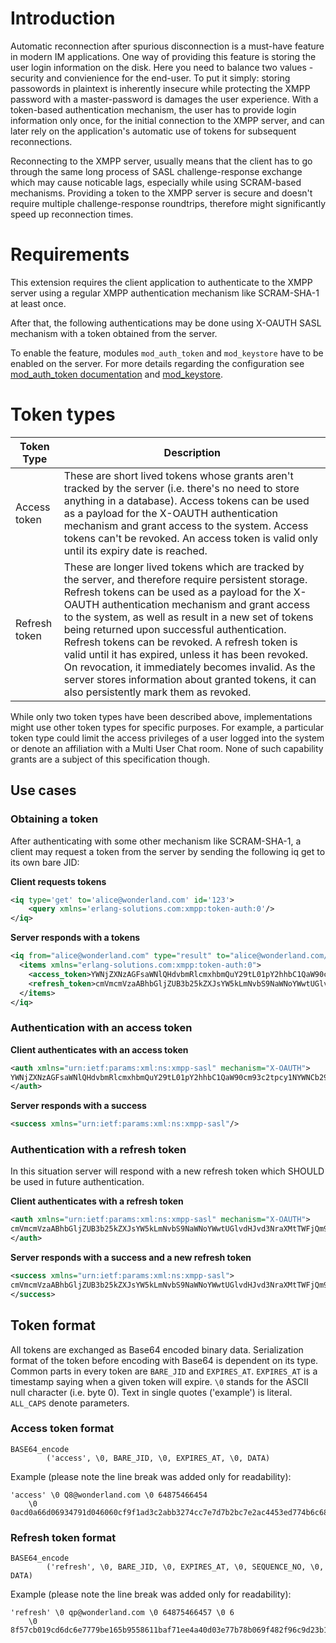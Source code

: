 # Introduction

Automatic reconnection after spurious disconnection is a must-have feature in modern IM applications. 
One way of providing this feature is storing the user login information on the disk. 
Here you need to balance two values - security and convienience for the end-user. 
To put it simply: storing passowords in plaintext is inherently insecure while protecting the XMPP password with a master-password is damages the user experience.
With a token-based authentication mechanism, the user has to provide login information only once, for the initial connection to the XMPP server, and can later rely on the application's automatic use of tokens for subsequent reconnections.


Reconnecting to the XMPP server, usually means that the client has to go through the same long process of SASL challenge-response exchange which may cause noticable lags, especially while using SCRAM-based mechanisms. 
Providing a token to the XMPP server is secure and doesn't require multiple challenge-response roundtrips, therefore might significantly speed up reconnection times.

# Requirements

This extension requires the client application to authenticate to the XMPP server using a regular XMPP authentication mechanism like SCRAM-SHA-1 at least once.

After that, the following authentications may be done using X-OAUTH SASL mechanism with a token obtained from the server.

To enable the feature, modules `mod_auth_token` and `mod_keystore` have to be enabled on the server. For more details regarding the configuration see [mod_auth_token documentation](../modules/mod_auth_token/) and [mod_keystore](../modules/mod_keystore/).

# Token types

| Token Type | Description |
| ---------  | ----------- |
| Access token | These are short lived tokens whose grants aren't tracked by the server (i.e. there's no need to store anything in a database). Access tokens can be used as a payload for the X-OAUTH authentication mechanism and grant access to the system. Access tokens can't be revoked. An access token is valid only until its expiry date is reached. |
| Refresh token | These are longer lived tokens which are tracked by the server, and therefore require persistent storage. Refresh tokens can be used as a payload for the X-OAUTH authentication mechanism and grant access to the system, as well as result in a new set of tokens being returned upon successful authentication. Refresh tokens can be revoked. A refresh token is valid until it has expired, unless it has been revoked. On revocation, it immediately becomes invalid. As the server stores information about granted tokens, it can also persistently mark them as revoked. |

While only two token types have been described above, implementations might use other token types for specific purposes. 
For example, a particular token type could limit the access privileges of a user logged into the system or denote an affiliation with a Multi User Chat room. 
None of such capability grants are a subject of this specification though.

## Use cases

### Obtaining a token

After authenticating with some other mechanism like SCRAM-SHA-1, a client may request a token from the server by sending the following iq get to its own bare JID:

**Client requests tokens**

```xml
<iq type='get' to='alice@wonderland.com' id='123'>
    <query xmlns='erlang-solutions.com:xmpp:token-auth:0'/>
</iq>
```

**Server responds with a tokens**

```xml
<iq from="alice@wonderland.com" type="result" to="alice@wonderland.com/resource" id="123">
  <items xmlns="erlang-solutions.com:xmpp:token-auth:0">
    <access_token>YWNjZXNzAGFsaWNlQHdvbmRlcmxhbmQuY29tL01pY2hhbC1QaW90cm93c2tpcy1NYWNCb29rLVBybwA2MzYyMTg4Mzc2NAA4M2QwNzNiZjBkOGJlYzVjZmNkODgyY2ZlMzkyZWM5NGIzZjA4ODNlNDI4ZjQzYjc5MGYxOWViM2I2ZWJlNDc0ODc3MDkxZTIyN2RhOGMwYTk2ZTc5ODBhNjM5NjE1Zjk=</access_token>
    <refresh_token>cmVmcmVzaABhbGljZUB3b25kZXJsYW5kLmNvbS9NaWNoYWwtUGlvdHJvd3NraXMtTWFjQm9vay1Qcm8ANjM2MjMwMDYxODQAMQAwZGQxOGJjODhkMGQ0N2MzNTBkYzAwYjcxZjMyZDVmOWIwOTljMmI1ODU5MmNhN2QxZGFmNWFkNGM0NDQ2ZGU2MWYxYzdhNTJjNDUyMGI5YmIxNGIxNTMwMTE4YTM1NTc=</refresh_token>
  </items>
</iq>
```

### Authentication with an access token

**Client authenticates with an access token**

```xml
<auth xmlns="urn:ietf:params:xml:ns:xmpp-sasl" mechanism="X-OAUTH">
YWNjZXNzAGFsaWNlQHdvbmRlcmxhbmQuY29tL01pY2hhbC1QaW90cm93c2tpcy1NYWNCb29rLVBybwA2MzYyMTg4Mzc2NAA4M2QwNzNiZjBkOGJlYzVjZmNkODgyY2ZlMzkyZWM5NGIzZjA4ODNlNDI4ZjQzYjc5MGYxOWViM2I2ZWJlNDc0ODc3MDkxZTIyN2RhOGMwYTk2ZTc5ODBhNjM5NjE1Zjk=
</auth>
```
**Server responds with a success**

```xml
<success xmlns="urn:ietf:params:xml:ns:xmpp-sasl"/>
```

### Authentication with a refresh token

In this situation server will respond with a new refresh token which SHOULD be used in future authentication.

**Client authenticates with a refresh token**

```xml
<auth xmlns="urn:ietf:params:xml:ns:xmpp-sasl" mechanism="X-OAUTH">
cmVmcmVzaABhbGljZUB3b25kZXJsYW5kLmNvbS9NaWNoYWwtUGlvdHJvd3NraXMtTWFjQm9vay1Qcm8ANjM2MjMwMDYxODQAMQAwZGQxOGJjODhkMGQ0N2MzNTBkYzAwYjcxZjMyZDVmOWIwOTljMmI1ODU5MmNhN2QxZGFmNWFkNGM0NDQ2ZGU2MWYxYzdhNTJjNDUyMGI5YmIxNGIxNTMwMTE4YTM1NTc=
</auth>
```

**Server responds with a success and a new refresh token**

```xml
<success xmlns="urn:ietf:params:xml:ns:xmpp-sasl">
cmVmcmVzaABhbGljZUB3b25kZXJsYW5kLmNvbS9NaWNoYWwtUGlvdHJvd3NraXMtTWFjQm9vay1Qcm8ANjM2MjMwMDYxODQAMgAwZGQxOGJjODhkMGQ0N2MzNTBkYzAwYjcxZjMyZDVmOWIwOTljMmI1ODU5MmNhN2QxZGFmNWFkNGM0NDQ2ZGU2MWYxYzdhNTJjNDUyMGI5YmIxNGIxNTMwMTE4YTM1NTc=
</success>
```

## Token format

All tokens are exchanged as Base64 encoded binary data. 
Serialization format of the token before encoding with Base64 is dependent on its type. 
Common parts in every token are `BARE_JID` and `EXPIRES_AT`. `EXPIRES_AT` is a timestamp saying when a given token will expire. `\0` stands for the ASCII null character (i.e. byte 0).
Text in single quotes ('example') is literal. 
`ALL_CAPS` denote parameters.

### Access token format

```
BASE64_encode
        ('access', \0, BARE_JID, \0, EXPIRES_AT, \0, DATA)
```

Example (please note the line break was added only for readability):

```
'access' \0 Q8@wonderland.com \0 64875466454
    \0 0acd0a66d06934791d046060cf9f1ad3c2abb3274cc7e7d7b2bc7e2ac4453ed774b6c6813b40ebec2bbc3774d59d4087
```

### Refresh token format

```
BASE64_encode
        ('refresh', \0, BARE_JID, \0, EXPIRES_AT, \0, SEQUENCE_NO, \0, DATA)
```

Example (please note the line break was added only for readability):

```
'refresh' \0 qp@wonderland.com \0 64875466457 \0 6
    \0 8f57cb019cd6dc6e7779be165b9558611baf71ee4a40d03e77b78b069f482f96c9d23b1ac1ef69f64c1a1db3d36a96ad
```

